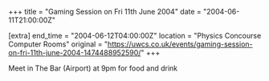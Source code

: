 +++
title = "Gaming Session on Fri 11th June 2004"
date = "2004-06-11T21:00:00Z"

[extra]
end_time = "2004-06-12T04:00:00Z"
location = "Physics Concourse Computer Rooms"
original = "https://uwcs.co.uk/events/gaming-session-on-fri-11th-june-2004-1474488952590/"
+++

Meet in The Bar (Airport) at 9pm for food and drink

